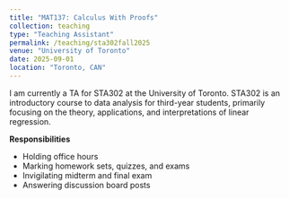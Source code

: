 ```yaml
---
title: "MAT137: Calculus With Proofs"
collection: teaching
type: "Teaching Assistant"
permalink: /teaching/sta302fall2025
venue: "University of Toronto"
date: 2025-09-01
location: "Toronto, CAN"
---
```



I am currently a TA for STA302 at the University of Toronto. STA302 is an introductory course to data analysis for third-year students, primarily focusing on the theory, applications, and interpretations of linear regression. 

**Responsibilities**

- Holding office hours
- Marking homework sets, quizzes, and exams
- Invigilating midterm and final exam
- Answering discussion board posts
